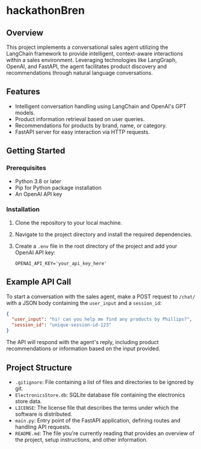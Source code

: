 # hackathonBren

## Overview

This project implements a conversational sales agent utilizing the LangChain framework to provide intelligent, context-aware interactions within a sales environment. Leveraging technologies like LangGraph, OpenAI, and FastAPI, the agent facilitates product discovery and recommendations through natural language conversations.

## Features

- Intelligent conversation handling using LangChain and OpenAI's GPT models.
- Product information retrieval based on user queries.
- Recommendations for products by brand, name, or category.
- FastAPI server for easy interaction via HTTP requests.

## Getting Started

### Prerequisites

- Python 3.8 or later
- Pip for Python package installation
- An OpenAI API key

### Installation

1. Clone the repository to your local machine.
2. Navigate to the project directory and install the required dependencies.
3. Create a `.env` file in the root directory of the project and add your OpenAI API key:

    ```
    OPENAI_API_KEY='your_api_key_here'
    ```

## Example API Call

To start a conversation with the sales agent, make a POST request to `/chat/` with a JSON body containing the `user_input` and a `session_id`:

```json
{
  "user_input": "hi! can you help me find any products by Phillips?",
  "session_id": "unique-session-id-123"
}
```

The API will respond with the agent's reply, including product recommendations or information based on the input provided.

## Project Structure

- `.gitignore`: File containing a list of files and directories to be ignored by git.
- `ElectronicsStore.db`: SQLite database file containing the electronics store data.
- `LICENSE`: The license file that describes the terms under which the software is distributed.
- `main.py`: Entry point of the FastAPI application, defining routes and handling API requests.
- `README.md`: The file you're currently reading that provides an overview of the project, setup instructions, and other information.
